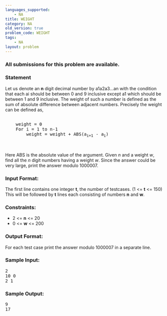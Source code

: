 ```yaml
---
languages_supported:
    - NA
title: WEIGHT
category: NA
old_version: true
problem_code: WEIGHT
tags:
    - NA
layout: problem
---
```

###  All submissions for this problem are available. 

### Statement

Let us denote an **n** digit decimal number by a1a2a3...an with the condition that each ai should be between 0 and 9 inclusive except a1 which should be between 1 and 9 inclusive. The weight of such a number is defined as the sum of absolute difference between adjacent numbers. Precisely the weight can be defined as,
<pre>

	weight = 0
	For i = 1 to n-1
  		weight = weight + ABS(a<sub>i+1</sub> - a<sub>i</sub>)


</pre>
Here ABS is the absolute value of the argument.
Given *n* and a weight *w*, find all the *n* digit numbers having a weight *w*. Since the answer could be very large, print the answer modulo 1000007.

### Input Format:


The first line contains one integer **t**, the number of testcases. (1 &lt;= **t** &lt;= 150) 
This will be followed by **t** lines each consisting of numbers **n** and **w**.

### Constraints:


- 2 &lt;= **n** &lt;= 20
- 0 &lt;= **w** &lt;= 200


### Output Format:


For each test case print the answer modulo 1000007 in a separate line.

### Sample Input:


<pre>
2
10 0
2 1
</pre>
### Sample Output:


<pre>
9
17
</pre>